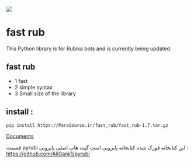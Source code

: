 <img src="https://fast-rub.ParsSource.ir/icon.jpg">

# fast rub

This Python library is for Rubika bots and is currently being updated.

## fast rub

- 1 fast
- 2 simple syntax
- 3 Small size of the library

## install :

```bash
pip install https://ParsSource.ir/fast_rub/fast_rub-1.7.tar.gz
```

[Documents](https://fast-rub.ParsSource.ir/index.html)

قسمت pyrubi این کتابخانه فورک شده کتابخانه پایروبی است
گیت هاب اصلی پایروبی : https://github.com/AliGanji1/pyrubi